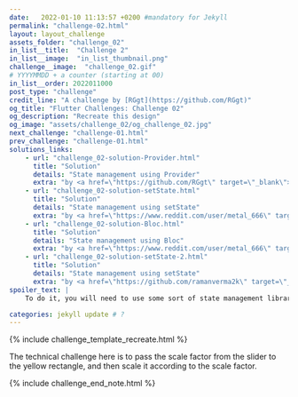 ```yaml
---
date:   2022-01-10 11:13:57 +0200 #mandatory for Jekyll
permalink: "challenge-02.html"
layout: layout_challenge
assets_folder: "challenge_02"
in_list__title:  "Challenge 2"
in_list__image:  "in_list_thumbnail.png"
challenge__image:  "challenge_02.gif"
# YYYYMMDD + a counter (starting at 00)
in_list__order: 2022011000
post_type: "challenge"
credit_line: "A challenge by [RGgt](https://github.com/RGgt)"
og_title: "Flutter Challenges: Challenge 02"
og_description: "Recreate this design"
og_image: "assets/challenge_02/og_challenge_02.jpg"
next_challenge: "challenge-01.html"
prev_challenge: "challenge-01.html"
solutions_links: 
    - url: "challenge_02-solution-Provider.html"
      title: "Solution"
      details: "State management using Provider"
      extra: "by <a href=\"https://github.com/RGgt\" target=\"_blank\">RGgt</a>"
    - url: "challenge_02-solution-setState.html"
      title: "Solution"
      details: "State management using setState"
      extra: "by <a href=\"https://www.reddit.com/user/metal_666\" target=\"_blank\">metal_666</a>"
    - url: "challenge_02-solution-Bloc.html"
      title: "Solution"
      details: "State management using Bloc"
      extra: "by <a href=\"https://www.reddit.com/user/metal_666\" target=\"_blank\">metal_666</a>"
    - url: "challenge_02-solution-setState-2.html"
      title: "Solution"
      details: "State management using setState"
      extra: "by <a href=\"https://github.com/ramanverma2k\" target=\"_blank\">ramanverma2k</a>"
spoiler_text: |
    To do it, you will need to use some sort of state management library. <BR/><BR/> <a href="https://docs.flutter.dev/development/data-and-backend/state-mgmt/options" target="_blank">See a list of state management libaries for Flutter here.</a>

categories: jekyll update # ?
---
```

{% include challenge_template_recreate.html  %}

The technical challenge here is to pass the scale factor from the slider to the yellow rectangle, and then scale it according to the scale factor.

{% include challenge_end_note.html  %}
